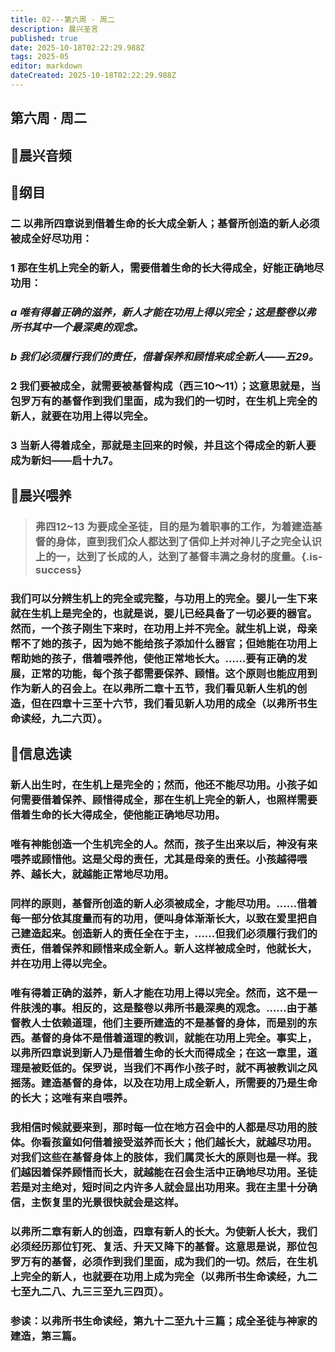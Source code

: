 ```yaml
---
title: 02---第六周 · 周二
description: 晨兴圣言
published: true
date: 2025-10-18T02:22:29.988Z
tags: 2025-05
editor: markdown
dateCreated: 2025-10-18T02:22:29.988Z
---
```


## 第六周 · 周二
## 🎵晨兴音频

## 📖纲目

### 二    以弗所四章说到借着生命的长大成全新人；基督所创造的新人必须被成全好尽功用：

### 1    那在生机上完全的新人，需要借着生命的长大得成全，好能正确地尽功用：

### *a    唯有得着正确的滋养，新人才能在功用上得以完全；这是整卷以弗所书其中一个最深奥的观念。*

### *b    我们必须履行我们的责任，借着保养和顾惜来成全新人——五29。*

### 2    我们要被成全，就需要被基督构成（西三10～11）；这意思就是，当包罗万有的基督作到我们里面，成为我们的一切时，在生机上完全的新人，就要在功用上得以完全。

### 3    当新人得着成全，那就是主回来的时候，并且这个得成全的新人要成为新妇——启十九7。

## 📖晨兴喂养

>### 弗四12~13    为要成全圣徒，目的是为着职事的工作，为着建造基督的身体，直到我们众人都达到了信仰上并对神儿子之完全认识上的一，达到了长成的人，达到了基督丰满之身材的度量。{.is-success}

### 我们可以分辨生机上的完全或完整，与功用上的完全。婴儿一生下来就在生机上是完全的，也就是说，婴儿已经具备了一切必要的器官。然而，一个孩子刚生下来时，在功用上并不完全。就生机上说，母亲帮不了她的孩子，因为她不能给孩子添加什么器官；但她能在功用上帮助她的孩子，借着喂养他，使他正常地长大。……要有正确的发展，正常的功能，每个孩子都需要保养、顾惜。这个原则也能应用到作为新人的召会上。在以弗所二章十五节，我们看见新人生机的创造，但在四章十三至十六节，我们看见新人功用的成全（以弗所书生命读经，九二六页）。

## 📖信息选读

### 新人出生时，在生机上是完全的；然而，他还不能尽功用。小孩子如何需要借着保养、顾惜得成全，那在生机上完全的新人，也照样需要借着生命的长大得成全，使他能正确地尽功用。

### 唯有神能创造一个生机完全的人。然而，孩子生出来以后，神没有来喂养或顾惜他。这是父母的责任，尤其是母亲的责任。小孩越得喂养、越长大，就越能正常地尽功用。

### 同样的原则，基督所创造的新人必须被成全，才能尽功用。……借着每一部分依其度量而有的功用，便叫身体渐渐长大，以致在爱里把自己建造起来。创造新人的责任全在于主，……但我们必须履行我们的责任，借着保养和顾惜来成全新人。新人这样被成全时，他就长大，并在功用上得以完全。

### 唯有得着正确的滋养，新人才能在功用上得以完全。然而，这不是一件肤浅的事。相反的，这是整卷以弗所书最深奥的观念。……由于基督教人士依赖道理，他们主要所建造的不是基督的身体，而是别的东西。基督的身体不是借着道理的教训，就能在功用上完全。事实上，以弗所四章说到新人乃是借着生命的长大而得成全；在这一章里，道理是被贬低的。保罗说，当我们不再作小孩子时，就不再被教训之风摇荡。建造基督的身体，以及在功用上成全新人，所需要的乃是生命的长大；这唯有来自喂养。

### 我相信时候就要来到，那时每一位在地方召会中的人都是尽功用的肢体。你看孩童如何借着接受滋养而长大；他们越长大，就越尽功用。对我们这些在基督身体上的肢体，我们属灵长大的原则也是一样。我们越因着保养顾惜而长大，就越能在召会生活中正确地尽功用。圣徒若是对主绝对，短时间之内许多人就会显出功用来。我在主里十分确信，主恢复里的光景很快就会是这样。

### 以弗所二章有新人的创造，四章有新人的长大。为使新人长大，我们必须经历那位钉死、复活、升天又降下的基督。这意思是说，那位包罗万有的基督，必须作到我们里面，成为我们的一切。然后，在生机上完全的新人，也就要在功用上成为完全（以弗所书生命读经，九二七至九二八、九三三至九三四页）。

### 参读：以弗所书生命读经，第九十二至九十三篇；成全圣徒与神家的建造，第三篇。
<!-- Google tag (gtag.js) -->
<script async src="https://www.googletagmanager.com/gtag/js?id=G-1P8709Z16T"></script>
<script>
  window.dataLayer = window.dataLayer || [];
  function gtag(){dataLayer.push(arguments);}
  gtag('js', new Date());

  gtag('config', 'G-1P8709Z16T');
</script>